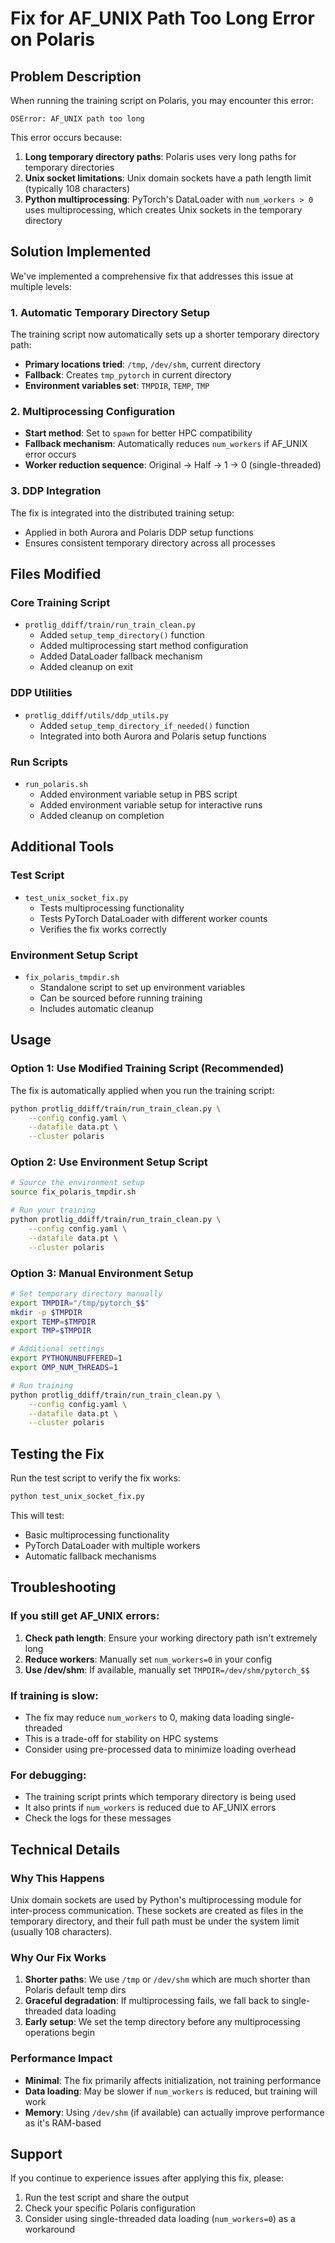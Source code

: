 # Fix for AF_UNIX Path Too Long Error on Polaris

## Problem Description

When running the training script on Polaris, you may encounter this error:

```
OSError: AF_UNIX path too long
```

This error occurs because:

1. **Long temporary directory paths**: Polaris uses very long paths for temporary directories
2. **Unix socket limitations**: Unix domain sockets have a path length limit (typically 108 characters)
3. **Python multiprocessing**: PyTorch's DataLoader with `num_workers > 0` uses multiprocessing, which creates Unix sockets in the temporary directory

## Solution Implemented

We've implemented a comprehensive fix that addresses this issue at multiple levels:

### 1. Automatic Temporary Directory Setup

The training script now automatically sets up a shorter temporary directory path:

- **Primary locations tried**: `/tmp`, `/dev/shm`, current directory
- **Fallback**: Creates `tmp_pytorch` in current directory
- **Environment variables set**: `TMPDIR`, `TEMP`, `TMP`

### 2. Multiprocessing Configuration

- **Start method**: Set to `spawn` for better HPC compatibility
- **Fallback mechanism**: Automatically reduces `num_workers` if AF_UNIX error occurs
- **Worker reduction sequence**: Original → Half → 1 → 0 (single-threaded)

### 3. DDP Integration

The fix is integrated into the distributed training setup:

- Applied in both Aurora and Polaris DDP setup functions
- Ensures consistent temporary directory across all processes

## Files Modified

### Core Training Script
- `protlig_ddiff/train/run_train_clean.py`
  - Added `setup_temp_directory()` function
  - Added multiprocessing start method configuration
  - Added DataLoader fallback mechanism
  - Added cleanup on exit

### DDP Utilities
- `protlig_ddiff/utils/ddp_utils.py`
  - Added `setup_temp_directory_if_needed()` function
  - Integrated into both Aurora and Polaris setup functions

### Run Scripts
- `run_polaris.sh`
  - Added environment variable setup in PBS script
  - Added environment variable setup for interactive runs
  - Added cleanup on completion

## Additional Tools

### Test Script
- `test_unix_socket_fix.py`
  - Tests multiprocessing functionality
  - Tests PyTorch DataLoader with different worker counts
  - Verifies the fix works correctly

### Environment Setup Script
- `fix_polaris_tmpdir.sh`
  - Standalone script to set up environment variables
  - Can be sourced before running training
  - Includes automatic cleanup

## Usage

### Option 1: Use Modified Training Script (Recommended)

The fix is automatically applied when you run the training script:

```bash
python protlig_ddiff/train/run_train_clean.py \
    --config config.yaml \
    --datafile data.pt \
    --cluster polaris
```

### Option 2: Use Environment Setup Script

```bash
# Source the environment setup
source fix_polaris_tmpdir.sh

# Run your training
python protlig_ddiff/train/run_train_clean.py \
    --config config.yaml \
    --datafile data.pt \
    --cluster polaris
```

### Option 3: Manual Environment Setup

```bash
# Set temporary directory manually
export TMPDIR="/tmp/pytorch_$$"
mkdir -p $TMPDIR
export TEMP=$TMPDIR
export TMP=$TMPDIR

# Additional settings
export PYTHONUNBUFFERED=1
export OMP_NUM_THREADS=1

# Run training
python protlig_ddiff/train/run_train_clean.py \
    --config config.yaml \
    --datafile data.pt \
    --cluster polaris
```

## Testing the Fix

Run the test script to verify the fix works:

```bash
python test_unix_socket_fix.py
```

This will test:
- Basic multiprocessing functionality
- PyTorch DataLoader with multiple workers
- Automatic fallback mechanisms

## Troubleshooting

### If you still get AF_UNIX errors:

1. **Check path length**: Ensure your working directory path isn't extremely long
2. **Reduce workers**: Manually set `num_workers=0` in your config
3. **Use /dev/shm**: If available, manually set `TMPDIR=/dev/shm/pytorch_$$`

### If training is slow:

- The fix may reduce `num_workers` to 0, making data loading single-threaded
- This is a trade-off for stability on HPC systems
- Consider using pre-processed data to minimize loading overhead

### For debugging:

- The training script prints which temporary directory is being used
- It also prints if `num_workers` is reduced due to AF_UNIX errors
- Check the logs for these messages

## Technical Details

### Why This Happens

Unix domain sockets are used by Python's multiprocessing module for inter-process communication. These sockets are created as files in the temporary directory, and their full path must be under the system limit (usually 108 characters).

### Why Our Fix Works

1. **Shorter paths**: We use `/tmp` or `/dev/shm` which are much shorter than Polaris default temp dirs
2. **Graceful degradation**: If multiprocessing fails, we fall back to single-threaded data loading
3. **Early setup**: We set the temp directory before any multiprocessing operations begin

### Performance Impact

- **Minimal**: The fix primarily affects initialization, not training performance
- **Data loading**: May be slower if `num_workers` is reduced, but training will work
- **Memory**: Using `/dev/shm` (if available) can actually improve performance as it's RAM-based

## Support

If you continue to experience issues after applying this fix, please:

1. Run the test script and share the output
2. Check your specific Polaris configuration
3. Consider using single-threaded data loading (`num_workers=0`) as a workaround
